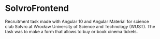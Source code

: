 # SolvroFrontend

Recruitment task made with Angular 10 and Angular Material for science club Solvro at Wrocław University of Science and Technology (WUST). The task was to make a form that allows to buy or book cinema tickets.
